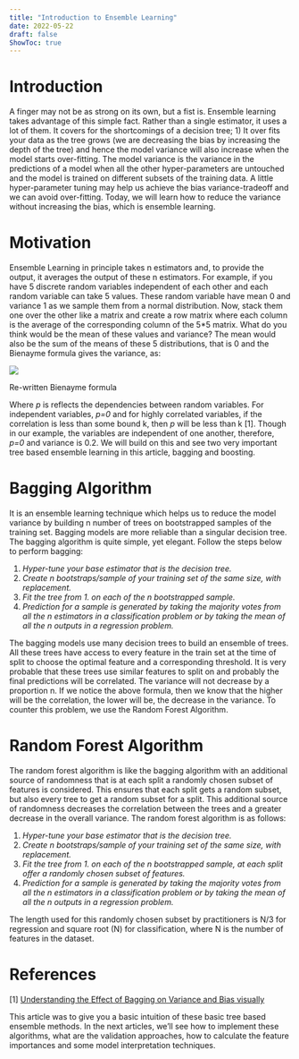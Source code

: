 ```yaml
---
title: "Introduction to Ensemble Learning"
date: 2022-05-22
draft: false
ShowToc: true
---
```


# Introduction

A finger may not be as strong on its own, but a fist is. Ensemble learning takes advantage of this simple fact. Rather than a single estimator, it uses a lot of them. It covers for the shortcomings of a decision tree; 1) It over fits your data as the tree grows (we are decreasing the bias by increasing the depth of the tree) and hence the model variance will also increase when the model starts over-fitting. The model variance is the variance in the predictions of a model when all the other hyper-parameters are untouched and the model is trained on different subsets of the training data. A little hyper-parameter tuning may help us achieve the bias variance-tradeoff and we can avoid over-fitting. Today, we will learn how to reduce the variance without increasing the bias, which is ensemble learning.

# Motivation

Ensemble Learning in principle takes n estimators and, to provide the output, it averages the output of these n estimators. For example, if you have 5 discrete random variables independent of each other and each random variable can take 5 values. These random variable have mean 0 and variance 1 as we sample them from a normal distribution. Now, stack them one over the other like a matrix and create a row matrix where each column is the average of the corresponding column of the 5*5 matrix. What do you think would be the mean of these values and variance? The mean would also be the sum of the means of these 5 distributions, that is 0 and the Bienayme formula gives the variance, as:

![](https://miro.medium.com/v2/resize:fit:554/1*QiSkOVnMbditKcJPA75gsw.png)

Re-written Bienayme formula

Where  _p_ is reflects the dependencies between random variables. For independent variables,  _p=0_ and for highly correlated variables, if the correlation is less than some bound k, then  _p_ will be less than k [1]. Though in our example, the variables are independent of one another, therefore,  _p=0_  and variance is 0.2. We will build on this and see two very important tree based ensemble learning in this article, bagging and boosting.

# Bagging Algorithm

It is an ensemble learning technique which helps us to reduce the model variance by building n number of trees on bootstrapped samples of the training set. Bagging models are more reliable than a singular decision tree. The bagging algorithm is quite simple, yet elegant. Follow the steps below to perform bagging:

1.  _Hyper-tune your base estimator that is the decision tree._
2.  _Create n bootstraps/sample of your training set of the same size, with replacement._
3.  _Fit the tree from 1. on each of the n bootstrapped sample._
4.  _Prediction for a sample is generated by taking the majority votes from all the n estimators in a classification problem or by taking the mean of all the n outputs in a regression problem._

The bagging models use many decision trees to build an ensemble of trees. All these trees have access to every feature in the train set at the time of split to choose the optimal feature and a corresponding threshold. It is very probable that these trees use similar features to split on and probably the final predictions will be correlated. The variance will not decrease by a proportion n. If we notice the above formula, then we know that the higher will be the correlation, the lower will be, the decrease in the variance. To counter this problem, we use the Random Forest Algorithm.

# Random Forest Algorithm

The random forest algorithm is like the bagging algorithm with an additional source of randomness that is at each split a randomly chosen subset of features is considered. This ensures that each split gets a random subset, but also every tree to get a random subset for a split. This additional source of randomness decreases the correlation between the trees and a greater decrease in the overall variance. The random forest algorithm is as follows:

1.  _Hyper-tune your base estimator that is the decision tree._
2.  _Create n bootstraps/sample of your training set of the same size, with replacement._
3.  _Fit the tree from 1. on each of the n bootstrapped sample, at each split offer a randomly chosen subset of features._
4.  _Prediction for a sample is generated by taking the majority votes from all the n estimators in a classification problem or by taking the mean of all the n outputs in a regression problem._

The length used for this randomly chosen subset by practitioners is N/3 for regression and square root (N) for classification, where N is the number of features in the dataset.

# References

[1]  [Understanding the Effect of Bagging on Variance and Bias visually](https://towardsdatascience.com/understanding-the-effect-of-bagging-on-variance-and-bias-visually-6131e6ff1385)

This article was to give you a basic intuition of these basic tree based ensemble methods. In the next articles, we’ll see how to implement these algorithms, what are the validation approaches, how to calculate the feature importances and some model interpretation techniques.